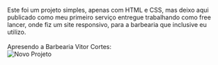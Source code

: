 Este foi um projeto simples, apenas com HTML e CSS, mas deixo aqui publicado como meu primeiro serviço entregue trabalhando como free lancer, onde fiz um site responsivo, para a barbearia
que inclusive eu utilizo.
<br>
<br>
Apresendo a Barbearia Vitor Cortes:
<br>
![Novo Projeto](https://github.com/BrendonOlivier/Barbearia-VitorCortes/assets/158518246/23daac49-8cd9-4f62-9aef-496f6db49d05)
